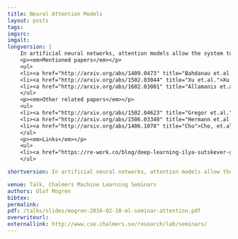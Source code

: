 ```yaml
---
title: Neural Attention Models
layout: posts
tags:
imgsrc: 
imgalt: 
longversion: |
	In artificial neural networks, attention models allow the system to focus on certain parts of the input. This has shown to improve model accuracy in a number of applications. In image caption generation, attention models help to guide the model towards the parts of the image currently of interest. In neural machine translation, the attention mechanism gives the model an alignment of the words between the source sequence and the target sequence.  In this talk, we'll go through the basic ideas and workings of attention models, both for recurrent networks and for convolutional networks. In conclusion, we will see some recent papers that applies attention mechanisms to solve different tasks in natural language processing and computer vision.
	<p><em>Mentioned papers</em></p>
	<ul>
	<li><a href="http://arxiv.org/abs/1409.0473" title="Bahdanau et.al.">Bahdanau et.al., Neural Machine Translation by Jointly Learning to Align and Translate</a></li>
	<li><a href="http://arxiv.org/abs/1502.03044" title="Xu et.al.">Xu et.al., Show, Attend and Tell: Neural Image Caption Generation with Visual Attention</a></li>
	<li><a href="http://arxiv.org/abs/1602.03001" title="Allamanis et.al.">Allamanis et.al., A Convolutional Attention Network for Extreme Summarization of Source Code</a></li>
	</ul>
	<p><em>Other related papers</em></p>
	<ul>
	<li><a href="http://arxiv.org/abs/1502.04623" title="Gregor et.al.">Gregor et.al., DRAW: A Recurrent Neural Network For Image Generation</a></li>
	<li><a href="http://arxiv.org/abs/1506.03340" title="Hermann et.al.">Hermann et.al., Teaching Machines to Read and Comprehend</a></li>
	<li><a href="http://arxiv.org/abs/1406.1078" title="Cho">Cho, et.al., Learning Phrase Representations using RNN Encoder-Decoder for Statistical Machine Translation</a></li>
	</ul>
	<p><em>Links</em></p>
	<ul>
	<li><a href="https://re-work.co/blog/deep-learning-ilya-sutskever-google-openai" title="Ilya Sutskever Interview">Interview with Ilya Sutskever</a></li>
	</ul>

shortversion: In artificial neural networks, attention models allow the system to focus on certain parts of the input. This has shown to improve model accuracy in a number of applications. In image caption generation, attention models help to guide the model towards the parts of the image currently of interest. In neural machine translation, the attention mechanism gives the model an alignment of the words between the source sequence and the target sequence.  In this talk, we'll go through the basic ideas and workings of attention models, both for recurrent networks and for convolutional networks. In conclusion, we will see some recent papers that applies attention mechanisms to solve different tasks in natural language processing and computer vision.

venue: Talk, Chalmers Machine Learning Seminars
authors: Olof Mogren
bibtex: 
permalink:
pdf: /talks/slides/mogren-2016-02-18-ml-seminar-attention.pdf
overwriteurl: 
externallink: http://www.cse.chalmers.se/research/lab/seminars/
---
```


